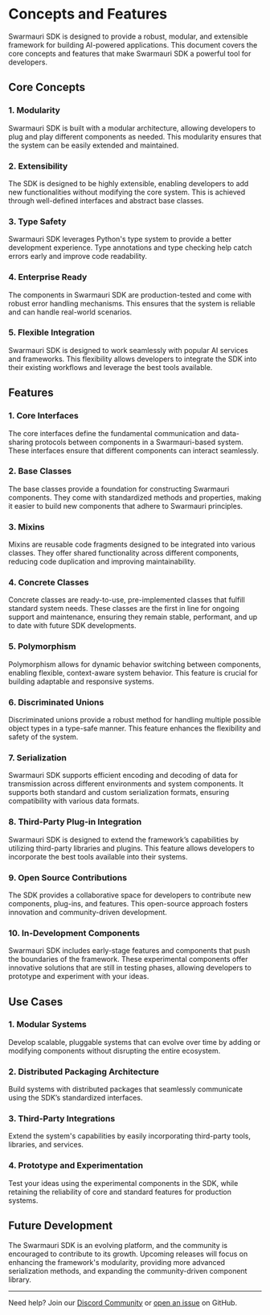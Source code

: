 # Concepts and Features

Swarmauri SDK is designed to provide a robust, modular, and extensible framework for building AI-powered applications. This document covers the core concepts and features that make Swarmauri SDK a powerful tool for developers.

## Core Concepts

### 1. Modularity

Swarmauri SDK is built with a modular architecture, allowing developers to plug and play different components as needed. This modularity ensures that the system can be easily extended and maintained.

### 2. Extensibility

The SDK is designed to be highly extensible, enabling developers to add new functionalities without modifying the core system. This is achieved through well-defined interfaces and abstract base classes.

### 3. Type Safety

Swarmauri SDK leverages Python's type system to provide a better development experience. Type annotations and type checking help catch errors early and improve code readability.

### 4. Enterprise Ready

The components in Swarmauri SDK are production-tested and come with robust error handling mechanisms. This ensures that the system is reliable and can handle real-world scenarios.

### 5. Flexible Integration

Swarmauri SDK is designed to work seamlessly with popular AI services and frameworks. This flexibility allows developers to integrate the SDK into their existing workflows and leverage the best tools available.

## Features

### 1. Core Interfaces

The core interfaces define the fundamental communication and data-sharing protocols between components in a Swarmauri-based system. These interfaces ensure that different components can interact seamlessly.

### 2. Base Classes

The base classes provide a foundation for constructing Swarmauri components. They come with standardized methods and properties, making it easier to build new components that adhere to Swarmauri principles.

### 3. Mixins

Mixins are reusable code fragments designed to be integrated into various classes. They offer shared functionality across different components, reducing code duplication and improving maintainability.

### 4. Concrete Classes

Concrete classes are ready-to-use, pre-implemented classes that fulfill standard system needs. These classes are the first in line for ongoing support and maintenance, ensuring they remain stable, performant, and up to date with future SDK developments.

### 5. Polymorphism

Polymorphism allows for dynamic behavior switching between components, enabling flexible, context-aware system behavior. This feature is crucial for building adaptable and responsive systems.

### 6. Discriminated Unions

Discriminated unions provide a robust method for handling multiple possible object types in a type-safe manner. This feature enhances the flexibility and safety of the system.

### 7. Serialization

Swarmauri SDK supports efficient encoding and decoding of data for transmission across different environments and system components. It supports both standard and custom serialization formats, ensuring compatibility with various data formats.

### 8. Third-Party Plug-in Integration

Swarmauri SDK is designed to extend the framework’s capabilities by utilizing third-party libraries and plugins. This feature allows developers to incorporate the best tools available into their systems.

### 9. Open Source Contributions

The SDK provides a collaborative space for developers to contribute new components, plug-ins, and features. This open-source approach fosters innovation and community-driven development.

### 10. In-Development Components

Swarmauri SDK includes early-stage features and components that push the boundaries of the framework. These experimental components offer innovative solutions that are still in testing phases, allowing developers to prototype and experiment with your ideas.

## Use Cases

### 1. Modular Systems

Develop scalable, pluggable systems that can evolve over time by adding or modifying components without disrupting the entire ecosystem.

### 2. Distributed Packaging Architecture

Build systems with distributed packages that seamlessly communicate using the SDK’s standardized interfaces.

### 3. Third-Party Integrations

Extend the system's capabilities by easily incorporating third-party tools, libraries, and services.

### 4. Prototype and Experimentation

Test your ideas using the experimental components in the SDK, while retaining the reliability of core and standard features for production systems.

## Future Development

The Swarmauri SDK is an evolving platform, and the community is encouraged to contribute to its growth. Upcoming releases will focus on enhancing the framework's modularity, providing more advanced serialization methods, and expanding the community-driven component library.

---

Need help? Join our [Discord Community](https://discord.gg/swarmauri) or [open an issue](https://github.com/swarmauri/swarmauri-sdk/issues) on GitHub.